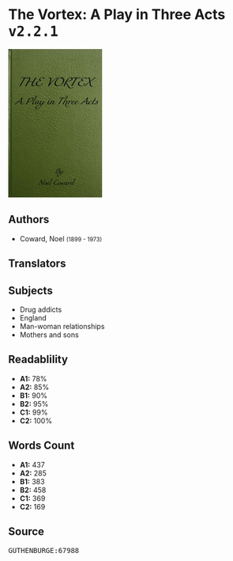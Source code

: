 # The Vortex: A Play in Three Acts <kbd>v2.2.1</kbd>

![](./cover.medium.jpg "")

## Authors


 - Coward, Noel <small>(1899 - 1973)</small>

## Translators



## Subjects


 - Drug addicts
 - England
 - Man-woman relationships
 - Mothers and sons

## Readablility


 - **A1:** 78%
 - **A2:** 85%
 - **B1:** 90%
 - **B2:** 95%
 - **C1:** 99%
 - **C2:** 100%

## Words Count


 - **A1:** 437
 - **A2:** 285
 - **B1:** 383
 - **B2:** 458
 - **C1:** 369
 - **C2:** 169

## Source


<kbd>GUTHENBURGE:67988</kbd>
